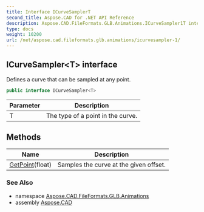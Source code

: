 ```yaml
---
title: Interface ICurveSamplerT
second_title: Aspose.CAD for .NET API Reference
description: Aspose.CAD.FileFormats.GLB.Animations.ICurveSampler1T interface. Defines a curve that can be sampled at any point
type: docs
weight: 10200
url: /net/aspose.cad.fileformats.glb.animations/icurvesampler-1/
---
```

## ICurveSampler&lt;T&gt; interface

Defines a curve that can be sampled at any point.

```csharp
public interface ICurveSampler<T>
```

| Parameter | Description |
| --- | --- |
| T | The type of a point in the curve. |

## Methods

| Name | Description |
| --- | --- |
| [GetPoint](../../aspose.cad.fileformats.glb.animations/icurvesampler-1/getpoint/)(float) | Samples the curve at the given offset. |

### See Also

* namespace [Aspose.CAD.FileFormats.GLB.Animations](../../aspose.cad.fileformats.glb.animations/)
* assembly [Aspose.CAD](../../)


